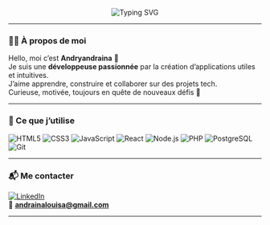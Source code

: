<p align="center">
  <img src="https://readme-typing-svg.herokuapp.com?font=Fira+Code&size=25&pause=1000&color=007BFF&center=true&vCenter=true&width=435&lines=Hey+Stranger!;I'm+Andryandraina.;Welcome+here+💙" alt="Typing SVG" />
</p>


---

### 👩‍💻 À propos de moi

Hello, moi c’est **Andryandraina** 👋  
Je suis une **développeuse passionnée** par la création d’applications utiles et intuitives.  
J’aime apprendre, construire et collaborer sur des projets tech.  
Curieuse, motivée, toujours en quête de nouveaux défis 🚀

---

### 💼 Ce que j’utilise

![HTML5](https://img.shields.io/badge/HTML5-E34F26?style=flat&logo=html5&logoColor=white)
![CSS3](https://img.shields.io/badge/CSS3-1572B6?style=flat&logo=css3&logoColor=white)
![JavaScript](https://img.shields.io/badge/JavaScript-F7DF1E?style=flat&logo=javascript&logoColor=black)
![React](https://img.shields.io/badge/React-20232A?style=flat&logo=react&logoColor=61DAFB)
![Node.js](https://img.shields.io/badge/Node.js-339933?style=flat&logo=node-dot-js&logoColor=white)
![PHP](https://img.shields.io/badge/PHP-777BB4?style=flat&logo=php&logoColor=white)
![PostgreSQL](https://img.shields.io/badge/PostgreSQL-336791?style=flat&logo=postgresql&logoColor=white)
![Git](https://img.shields.io/badge/Git-F05032?style=flat&logo=git&logoColor=white)

---

### 📬 Me contacter

[![LinkedIn](https://img.shields.io/badge/LinkedIn-blue?logo=linkedin&logoColor=white)](www.linkedin.com/in/louisa-karoza-andriandraina-1298b6254)  
📧 **andrainalouisa@gmail.com**

---

